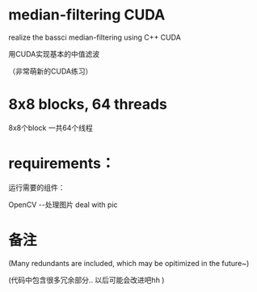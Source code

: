 # median-filtering CUDA
 realize the bassci median-filtering using C++ CUDA
 
 用CUDA实现基本的中值滤波
 
 （非常萌新的CUDA练习）




# 8x8 blocks, 64 threads

8x8个block 一共64个线程



# requirements：

运行需要的组件：

OpenCV --处理图片 deal with pic


# 备注 
(Many redundants are included, which may be opitimized in the future~)

(代码中包含很多冗余部分.. 以后可能会改进吧hh )

